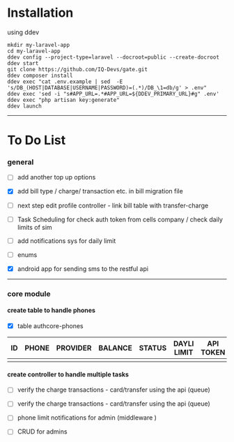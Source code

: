 [comment]: <> (# gate <br />)

[comment]: <> (البوابة مال عراق<br /> )

[comment]: <> (2 do .<br />)

[comment]: <> (-android app for sending sms to the restful api <br />)

[comment]: <> (-Task Scheduling for check auth token from cells company / check daily limits of sim  <br />)

[comment]: <> (-add another  top up options <br />)

[comment]: <> (-add notifications sys for daily limit <br />)

[comment]: <> (- add bill type / charge/ transaction  etc. )

[comment]: <> (-next step edit profile controller - link bill table with transfer-charge)

# Installation

using ddev 

```shell
mkdir my-laravel-app
cd my-laravel-app
ddev config --project-type=laravel --docroot=public --create-docroot
ddev start
git clone https://github.com/IQ-Devs/gate.git
ddev composer install
ddev exec "cat .env.example | sed  -E 's/DB_(HOST|DATABASE|USERNAME|PASSWORD)=(.*)/DB_\1=db/g' > .env"
ddev exec 'sed -i "s#APP_URL=.*#APP_URL=${DDEV_PRIMARY_URL}#g" .env'
ddev exec "php artisan key:generate"
ddev launch
```





---

# To Do List

### general

- [ ] add another  top up options

- [x] add bill type / charge/ transaction  etc. in bill migration file 

- [ ] next step edit profile controller - link bill table with transfer-charge

- [ ] Task Scheduling for check auth token from cells company / check daily limits of sim

- [ ] add notifications sys for daily limit

- [ ] enums

- [x] android app for sending sms to the restful api
  
  

---



### core module

#### create table to handle phones

- [x]   table authcore-phones
  
  | ID  | PHONE | PROVIDER | BALANCE | STATUS | DAYLI LIMIT | API TOKEN | CHARGE TYPE |
  | --- | ----- | -------- | ------- | ------ | ----------- | --------- | ----------- |
  |     |       |          |         |        |             |           |             |

#### create controller to handle multiple tasks

- [ ] verify the charge transactions - card/transfer using the api (queue)

- [ ] verify the charge transactions - card/transfer using the api (queue)

- [ ] phone limit notifications for admin (middleware ) 

- [ ]  CRUD  for admins 


